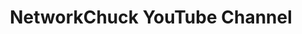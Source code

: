 ---
title: NetworkChuck YouTube Channel
description: Welcome to NetworkChuck! I LOVE Information Technology!! My goal is to help as MANY PEOPLE AS POSSIBLE jump into a career in the IT field through obtaining IT Certifications. I talk about Cisco Certifications, CompTIA, AWS, Microsoft...pretty much EVERYTHING in IT. As a CBT Nuggets Trainer, it's also my passion to TEACH information technology and to make it FUN. If your goals are to obtain your CCNA, CompTIA A+, CompTIA Network+...I'm here to help you with that goal in any way I can!
url: https://www.youtube.com/@NetworkChuck
image:
    # url: '/assets/images/cafe.png'
    # alt: 'Cafe'
tags: ['youtube']
pubDate: 2023-11-09
draft: false
---